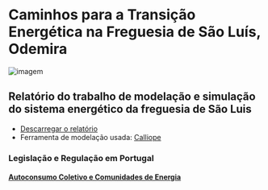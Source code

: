 
<!-- # Energy Commons -->
<!--  **Tools and Information Database for the science, engineering, economics and politics of the Energy Transition** -->

<!--Repository and open database for tutorials, computational tools, software implementions, technical documents, research papers, books and articles on the various aspects of the ongoing energy transition.-->

<!--Repositorio e base de dados aberta para tutoriais, ferramentas computacionais, economia e poltica da Transição Energética
-->

# Caminhos para a Transição Energética na Freguesia de São Luís, Odemira

![imagem](DSCF6370.JPG "Transição energética em São Luis")


 <!--## The politics of Energy  -->
## Relatório do trabalho de modelação e simulação do sistema energético da freguesia de São Luis
* [Descarregar o relatório](Relatório_SLuis_Final.pdf)
* Ferramenta de modelação usada: [Calliope](https://www.callio.pe/)

### Legislação e Regulação em Portugal

#### [Autoconsumo Coletivo e Comunidades de Energia](Law.md)


<!--## Science and Engineering-->

<!--## Software and Programming-->

